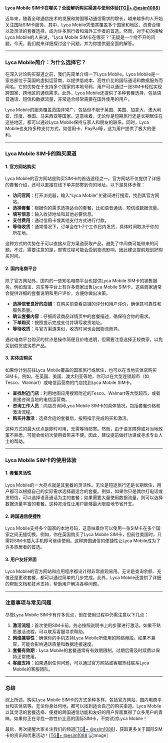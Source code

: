 **Lyca Mobile SIM卡在哪买？全面解析购买渠道与使用体验[[TG💪+ @esim1088](https://t.me/s/esim1088)]**

近年来，随着全球通信技术的发展和跨国移动通信需求的增长，越来越多的人开始关注国际SIM卡服务。其中，Lyca Mobile凭借其覆盖多个国家和地区、资费合理以及灵活的套餐选择，成为许多旅行者和海外工作者的首选。然而，对于初次接触Lyca Mobile的人来说，“Lyca Mobile SIM卡在哪买？”无疑是一个绕不开的问题。今天，我们就来详细探讨这个问题，并为你提供最全面的解答。

---

### Lyca Mobile简介：为什么选择它？

在深入讨论购买渠道之前，我们先简单介绍一下Lyca Mobile。Lyca Mobile是一家总部位于英国的虚拟运营商，以提供低成本、高性价比的国际通话和数据服务而闻名。它的优势在于支持多个国家的本地号码，用户可以通过一张SIM卡轻松实现跨国家、跨地区的通信需求。此外，Lyca Mobile还提供了多种套餐选择，包括语音通话、短信和数据流量，非常适合经常需要在国外使用的用户。

Lyca Mobile的服务覆盖范围非常广，包括但不限于英国、美国、加拿大、澳大利亚、印度、泰国、马来西亚等国家。这意味着，无论你是短期旅行还是长期居住在这些地区，都可以通过Lyca Mobile保持与家人和朋友的联系。同时，Lyca Mobile也支持多种支付方式，如信用卡、PayPal等，这为用户提供了极大的便利。

---

### Lyca Mobile SIM卡的购买渠道

#### 1. 官方网站购买

Lyca Mobile的官方网站是购买SIM卡的首选途径之一。官方网站不仅提供了详细的套餐介绍，还可以直接在线下单并邮寄到你的地址。以下是具体步骤：

- **访问官网**：打开浏览器，输入“Lyca Mobile”关键词进行搜索，找到其官方网站。
- **选择套餐**：根据你的需求选择适合的套餐，比如语音通话、短信或数据流量。
- **填写信息**：输入收货地址和其他必要信息。
- **支付费用**：通过信用卡或其他支付方式进行付款。
- **等待收货**：通常情况下，订单会在1-7个工作日内发货，具体时间取决于你的所在地。

这种方式的优势在于可以直接从官方渠道获取产品，避免了中间商可能带来的问题。不过，需要注意的是，邮寄过程可能会受到物流影响，因此建议提前规划好购买时间。

#### 2. 国内电商平台

除了官方网站外，国内的一些知名电商平台也提供Lyca Mobile SIM卡的销售服务。例如淘宝、京东等平台上有许多商家出售Lyca Mobile SIM卡。这些商家通常会提供详细的套餐说明和用户评价，方便你做出决策。

- **选择信誉良好的店铺**：在购买前查看店铺的评分和用户评价，确保其可靠性和服务质量。
- **确认套餐内容**：仔细阅读商品详情页中的套餐描述，确保符合你的需求。
- **下单购买**：按照提示完成支付并填写收货地址。
- **等待收货**：与官方渠道类似，收货时间也会因物流而异。

通过电商平台购买的优点是操作简便且价格透明，但需要注意选择正规商家，以免买到假货或劣质产品。

#### 3. 实体店购买

如果你计划前往Lyca Mobile覆盖的国家旅行或居住，也可以在当地实体店购买SIM卡。例如，在英国、美国、澳大利亚等地，你可以在大型连锁超市（如Tesco、Walmart）或电信运营商的门店找到Lyca Mobile SIM卡。

- **查找附近门店**：利用地图应用搜索附近的Tesco、Walmart等大型超市，或者直接咨询当地的电信运营商。
- **咨询工作人员**：向店员询问Lyca Mobile SIM卡的具体情况，包括套餐价格和激活流程。
- **购买并激活**：选择合适的套餐后，按照指示完成购买和激活。

这种方式的最大优点是即时可用，无需等待邮寄。然而，由于语言障碍或对当地政策不熟悉，可能会给初次使用者带来不便。因此，建议提前做好功课或寻求专业人士的帮助。

---

### Lyca Mobile SIM卡的使用体验

#### 1. 套餐灵活性

Lyca Mobile的一大亮点就是其套餐的灵活性。无论是短途旅行还是长期居住，用户都可以根据自己的实际需求选择最适合的套餐。例如，如果你只是偶尔打电话或发短信，可以选择语音通话为主的套餐；如果需要大量使用数据流量，则可以选择数据流量丰富的套餐。这种灵活性让用户能够最大限度地节省开支。

#### 2. 跨国通信便捷性

Lyca Mobile支持多个国家的本地号码，这意味着你可以使用一张SIM卡在多个国家之间无缝切换。例如，你在英国购买了Lyca Mobile SIM卡，但前往美国时，只需将SIM卡插入手机即可继续使用。这种跨国通信的便捷性让Lyca Mobile成为了许多旅居者的首选。

#### 3. 用户友好界面

Lyca Mobile的官方网站和应用程序都设计得非常直观易用。无论是查询余额、充值还是更改套餐，都可以通过简单的几步完成。此外，Lyca Mobile还提供了详细的帮助文档和技术支持，帮助用户解决各种问题。

---

### 注意事项与常见问题

尽管Lyca Mobile SIM卡有许多优点，但在使用过程中仍需注意以下几点：

1. **激活流程**：首次使用SIM卡前，务必按照说明书上的步骤进行激活。如果不熟悉激活流程，可以联系客服寻求帮助。
2. **网络兼容性**：确保你的手机支持Lyca Mobile所使用的网络频段。如果不兼容，可能会影响通话质量和数据连接速度。
3. **套餐有效期**：Lyca Mobile的套餐通常有有效期限制，过期后需及时续费以保持正常使用。
4. **客服支持**：如果遇到任何问题，可以通过官方网站或客服热线联系Lyca Mobile的客服团队。

---

### 总结

综上所述，购买Lyca Mobile SIM卡的方式多种多样，包括官方网站、国内电商平台和实体店等。无论你身处何地，都可以找到适合自己的购买渠道。Lyca Mobile以其灵活的套餐选择、便捷的跨国通信功能和友好的用户界面赢得了众多用户的青睐。如果你正在寻找一款性价比高的国际SIM卡，不妨试试Lyca Mobile！

最后，再次提醒大家关注我们的频道[[TG💪+ @esim1088](https://t.me/s/esim1088)]，获取更多关于国际SIM卡的资讯和优惠活动！[[TG💪+ @esim1088](https://t.me/s/esim1088) ![Image](https://i.postimg.cc/4NQfJmqS/Snipaste-2025-05-13-00-14-12.png)]